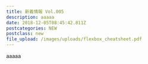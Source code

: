 ```yaml
---
title: 新着情報 Vol.005
description: aaaaa
date: 2018-12-05T08:45:42.811Z
postcategories: NEW
postclass: new
file_upload: /images/uploads/flexbox_cheatsheet.pdf
---
```

aaaaa








